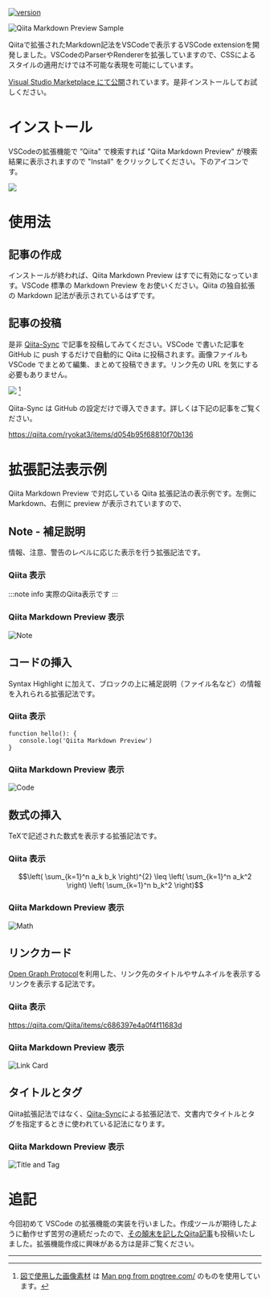 <!--
title:   【Qiita拡張記法プラグイン】Qiita記事をVSCodeで書くなら今すぐインストール！
tags:    Markdown,Qiita,TypeScript,VSCode,個人開発
id:      fe61d9234be2e147cb7f
private: false
-->


[![version](https://vsmarketplacebadge.apphb.com/version/ryokat3.vscode-qiita-markdown-preview.svg)](https://marketplace.visualstudio.com/items?itemName=ryokat3.vscode-qiita-markdown-preview)

![Qiita Markdown Preview Sample](../img/qiita_markdown_preview_sample.png)

Qiitaで拡張されたMarkdown記法をVSCodeで表示するVSCode extensionを開発しました。VSCodeのParserやRendererを拡張していますので、CSSによるスタイルの適用だけでは不可能な表現を可能にしています。

[Visual Studio Marketplace にて公開](https://marketplace.visualstudio.com/items?itemName=ryokat3.vscode-qiita-markdown-preview)されています。是非インストールしてお試しください。

# インストール

VSCodeの拡張機能で ”Qiita" で検索すれば "Qiita Markdown Preview" が検索結果に表示されますので "Install" をクリックしてください。下のアイコンです。

![](https://raw.githubusercontent.com/ryokat3/vscode-qiita-markdown-preview/main/img/qiita-preview-icon.drawio.png)

# 使用法

## 記事の作成

インストールが終われば、Qiita Markdown Preview はすでに有効になっています。VSCode 標準の Markdown Preview をお使いください。Qiita の独自拡張の Markdown 記法が表示されているはずです。

## 記事の投稿

是非 [Qiita-Sync](https://github.com/ryokat3/qiita-sync) で記事を投稿してみてください。VSCode で書いた記事を GitHub に push するだけで自動的に Qiita に投稿されます。画像ファイルもVSCode でまとめて編集、まとめて投稿できます。リンク先の URL を気にする必要もありません。

![](../img/qiita_sync.drawio.png) [^1]


Qiita-Sync は GitHub の設定だけで導入できます。詳しくは下記の記事をご覧ください。

https://qiita.com/ryokat3/items/d054b95f68810f70b136


# 拡張記法表示例

Qiita Markdown Preview で対応している Qiita 拡張記法の表示例です。左側に Markdown、右側に preview が表示されていますので、

## Note - 補足説明

情報、注意、警告のレベルに応じた表示を行う拡張記法です。

### Qiita 表示

:::note info
実際のQiita表示です
:::

### Qiita Markdown Preview 表示

![Note](../img/qiita_markdown_preview_note.png)

## コードの挿入

Syntax Highlight に加えて、ブロックの上に補足説明（ファイル名など）の情報を入れられる拡張記法です。

### Qiita 表示

```typescript:実際のQiita表示です
function hello(): {
   console.log('Qiita Markdown Preview')
}
```

### Qiita Markdown Preview 表示

![Code](../img/qiita_markdown_preview_code_block.png)

## 数式の挿入

TeXで記述された数式を表示する拡張記法です。

### Qiita 表示

```math
\left( \sum_{k=1}^n a_k b_k \right)^{2} \leq
\left( \sum_{k=1}^n a_k^2 \right) \left( \sum_{k=1}^n b_k^2 \right)
```

### Qiita Markdown Preview 表示

![Math](../img/qiita_markdown_preview_math_block.png)

## リンクカード

[Open Graph Protocol](https://ogp.me/)を利用した、リンク先のタイトルやサムネイルを表示するリンクを表示する記法です。

### Qiita 表示

https://qiita.com/Qiita/items/c686397e4a0f4f11683d

### Qiita Markdown Preview 表示

![Link Card](../img/qiita_markdown_preview_link_card.png)

## タイトルとタグ

Qiita拡張記法ではなく、[Qiita-Sync](https://github.com/ryokat3)による拡張記法で、文書内でタイトルとタグを指定するときに使われている記法になります。

### Qiita Markdown Preview 表示

![Title and Tag](../img/qiita_markdown_preview_title.png)

# 追記

今回初めて VSCode の拡張機能の実装を行いました。作成ツールが期待したように動作せず苦労の連続だったので、[その顛末を記したQiita記事](../typescript/vscode_publish_extension.md)も投稿いたしました。拡張機能作成に興味がある方は是非ご覧ください。

--------

[^1]: [図で使用した画像素材](https://www.pinterest.com/pin/create/button/?url=https%3A%2F%2Fpngtree.com%2Ffreepng%2Fman-working-on-computer-at-home-isometric-vector_4000330.html?share=3&media=https://png.pngtree.com/png-vector/20190219/ourlarge/pngtree-man-working-on-computer-at-home-isometric-vector-png-image_321818.jpg&description=Man+working+on+computer+at+home+isometric+vector) は [Man png from pngtree.com/](https://pngtree.com/so/Man) のものを使用しています。